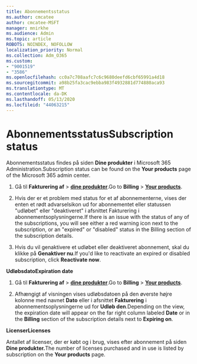 ```yaml
---
title: Abonnementsstatus
ms.author: cmcatee
author: cmcatee-MSFT
manager: mnirkhe
ms.audience: Admin
ms.topic: article
ROBOTS: NOINDEX, NOFOLLOW
localization_priority: Normal
ms.collection: Adm_O365
ms.custom:
- "9001519"
- "3586"
ms.openlocfilehash: cc0a7c708aafc7c6c9680deefd6cbf65991a4d18
ms.sourcegitcommit: a98b25fa3cac9ebba983f4932881d774880aca93
ms.translationtype: MT
ms.contentlocale: da-DK
ms.lasthandoff: 05/13/2020
ms.locfileid: "44063215"
---
```

# <a name="subscription-status"></a><span data-ttu-id="31257-102">Abonnementsstatus</span><span class="sxs-lookup"><span data-stu-id="31257-102">Subscription status</span></span>

<span data-ttu-id="31257-103">Abonnementsstatus findes på siden **Dine produkter** i Microsoft 365 Administration.</span><span class="sxs-lookup"><span data-stu-id="31257-103">Subscription status can be found on the **Your products** page of the Microsoft 365 admin center.</span></span>

1. <span data-ttu-id="31257-104">Gå til **Fakturering af**  >  **[dine produkter](https://go.microsoft.com/fwlink/p/?linkid=842054)**.</span><span class="sxs-lookup"><span data-stu-id="31257-104">Go to **Billing** > **[Your products](https://go.microsoft.com/fwlink/p/?linkid=842054)**.</span></span>

2. <span data-ttu-id="31257-105">Hvis der er et problem med status for et af abonnementerne, vises der enten et rødt advarselsikon ud for abonnementet eller statussen "udløbet" eller "deaktiveret" i afsnittet Fakturering i abonnementsoplysningerne.</span><span class="sxs-lookup"><span data-stu-id="31257-105">If there is an issue with the status of any of the subscriptions, you will see either a red warning icon next to the subscription, or an "expired" or "disabled" status in the Billing section of the subscription details.</span></span>

3. <span data-ttu-id="31257-106">Hvis du vil genaktivere et udløbet eller deaktiveret abonnement, skal du klikke på **Genaktiver nu**.</span><span class="sxs-lookup"><span data-stu-id="31257-106">If you'd like to reactivate an expired or disabled subscription, click **Reactivate now**.</span></span>

<span data-ttu-id="31257-107">**Udløbsdato**</span><span class="sxs-lookup"><span data-stu-id="31257-107">**Expiration date**</span></span>

1. <span data-ttu-id="31257-108">Gå til **Fakturering af**  >  **[dine produkter](https://go.microsoft.com/fwlink/p/?linkid=842054)**.</span><span class="sxs-lookup"><span data-stu-id="31257-108">Go to **Billing** > **[Your products](https://go.microsoft.com/fwlink/p/?linkid=842054)**.</span></span>

2. <span data-ttu-id="31257-109">Afhængigt af visningen vises udløbsdatoen på den øverste højre kolonne med navnet **Dato** eller i afsnittet **Fakturering** i abonnementsoplysningerne ud for **Udløb den**.</span><span class="sxs-lookup"><span data-stu-id="31257-109">Depending on the view, the expiration date will appear on the far right column labeled **Date** or in the **Billing** section of the subscription details next to **Expiring on**.</span></span>

<span data-ttu-id="31257-110">**Licenser**</span><span class="sxs-lookup"><span data-stu-id="31257-110">**Licenses**</span></span>

<span data-ttu-id="31257-111">Antallet af licenser, der er købt og i brug, vises efter abonnement på siden **Dine produkter.**</span><span class="sxs-lookup"><span data-stu-id="31257-111">The number of licenses purchased and in use is listed by subscription on the **Your products** page.</span></span>

